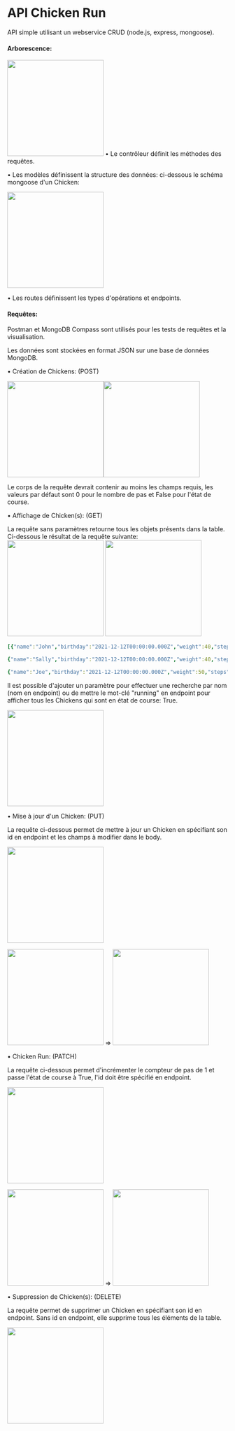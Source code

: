 # API Chicken Run
API simple utilisant un webservice CRUD (node.js, express, mongoose).

#### Arborescence:
<img src="http://image.noelshack.com/fichiers/2021/35/3/1630473759-img1.png" width="220"/>
• Le contrôleur définit les méthodes des requêtes.

• Les modèles définissent la structure des données: ci-dessous le schéma mongoose d'un Chicken:

<img src="http://image.noelshack.com/fichiers/2021/35/3/1630474499-img1.png" width="220"/>

• Les routes définissent les types d'opérations et endpoints.

#### Requêtes:

Postman et MongoDB Compass sont utilisés pour les tests de requêtes et la visualisation.

Les données sont stockées en format JSON sur une base de données MongoDB.

• Création de Chickens: (POST)

<img src="http://image.noelshack.com/fichiers/2021/35/3/1630475653-img1.png" width="220"/><img src="http://image.noelshack.com/fichiers/2021/35/3/1630475752-img1.png" width="220"/>

Le corps de la requête devrait contenir au moins les champs requis, les valeurs par défaut sont 0 pour le nombre de pas et False pour l'état de course.

• Affichage de Chicken(s): (GET)

La requête sans paramètres retourne tous les objets présents dans la table.
Ci-dessous le résultat de la requête suivante: <img src="http://image.noelshack.com/fichiers/2021/35/3/1630476841-img1.png" width="220"/> <img src="http://image.noelshack.com/fichiers/2021/35/3/1630476924-img1.png" width="220"/>

```Yaml
[{"name":"John","birthday":"2021-12-12T00:00:00.000Z","weight":40,"steps":0,"isRunning":false,"createdAt":"2021-09-01T05:52:37.618Z","updatedAt":"2021-09-01T05:52:37.618Z","id":"612f152553110f7a15a6fe85"},

{"name":"Sally","birthday":"2021-12-12T00:00:00.000Z","weight":40,"steps":0,"isRunning":false,"createdAt":"2021-09-01T06:02:05.845Z","updatedAt":"2021-09-01T06:02:05.845Z","id":"612f175d53110f7a15a6fe87"},

{"name":"Joe","birthday":"2021-12-12T00:00:00.000Z","weight":50,"steps":0,"isRunning":false,"createdAt":"2021-09-01T06:02:15.898Z","updatedAt":"2021-09-01T06:02:15.898Z","id":"612f176753110f7a15a6fe89"}]
```

Il est possible d'ajouter un paramètre pour effectuer une recherche par nom (nom en endpoint) ou de mettre le mot-clé "running" en endpoint pour afficher tous les Chickens qui sont en état de course: True.

<img src="http://image.noelshack.com/fichiers/2021/35/3/1630477050-img1.png" width="220"/>

• Mise à jour d'un Chicken: (PUT)

La requête ci-dessous permet de mettre à jour un Chicken en spécifiant son id en endpoint et les champs à modifier dans le body.

<img src="http://image.noelshack.com/fichiers/2021/35/3/1630477706-img1.png" width="220"/>

<img src="http://image.noelshack.com/fichiers/2021/35/3/1630476924-img1.png" width="220"/>  => <img src="http://image.noelshack.com/fichiers/2021/35/3/1630478071-img1.png" width="220"/>

• Chicken Run: (PATCH)

La requête ci-dessous permet d'incrémenter le compteur de pas de 1 et passe l'état de course à True, l'id doit être spécifié en endpoint.

<img src="http://image.noelshack.com/fichiers/2021/35/3/1630478654-img1.png" width="220"/>

<img src="http://image.noelshack.com/fichiers/2021/35/3/1630478071-img1.png" width="220"/> => <img src="http://image.noelshack.com/fichiers/2021/35/3/1630478737-img1.png" width="220"/>

• Suppression de Chicken(s): (DELETE)

La requête permet de supprimer un Chicken en spécifiant son id en endpoint.
Sans id en endpoint, elle supprime tous les éléments de la table.

<img src="http://image.noelshack.com/fichiers/2021/35/3/1630479122-img1.png" width="220"/>
